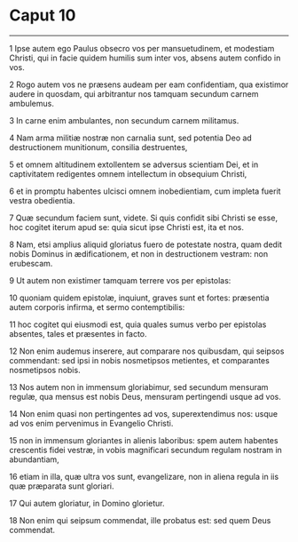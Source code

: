 # Caput 10

***

1 Ipse autem ego Paulus obsecro vos per mansuetudinem, et modestiam Christi, qui in facie quidem humilis sum inter vos, absens autem confido in vos.

2 Rogo autem vos ne præsens audeam per eam confidentiam, qua existimor audere in quosdam, qui arbitrantur nos tamquam secundum carnem ambulemus.

3 In carne enim ambulantes, non secundum carnem militamus.

4 Nam arma militiæ nostræ non carnalia sunt, sed potentia Deo ad destructionem munitionum, consilia destruentes,

5 et omnem altitudinem extollentem se adversus scientiam Dei, et in captivitatem redigentes omnem intellectum in obsequium Christi,

6 et in promptu habentes ulcisci omnem inobedientiam, cum impleta fuerit vestra obedientia.

7 Quæ secundum faciem sunt, videte. Si quis confidit sibi Christi se esse, hoc cogitet iterum apud se: quia sicut ipse Christi est, ita et nos.

8 Nam, etsi amplius aliquid gloriatus fuero de potestate nostra, quam dedit nobis Dominus in ædificationem, et non in destructionem vestram: non erubescam.

9 Ut autem non existimer tamquam terrere vos per epistolas:

10 quoniam quidem epistolæ, inquiunt, graves sunt et fortes: præsentia autem corporis infirma, et sermo contemptibilis:

11 hoc cogitet qui eiusmodi est, quia quales sumus verbo per epistolas absentes, tales et præsentes in facto.

12 Non enim audemus inserere, aut comparare nos quibusdam, qui seipsos commendant: sed ipsi in nobis nosmetipsos metientes, et comparantes nosmetipsos nobis.

13 Nos autem non in immensum gloriabimur, sed secundum mensuram regulæ, qua mensus est nobis Deus, mensuram pertingendi usque ad vos.

14 Non enim quasi non pertingentes ad vos, superextendimus nos: usque ad vos enim pervenimus in Evangelio Christi.

15 non in immensum gloriantes in alienis laboribus: spem autem habentes crescentis fidei vestræ, in vobis magnificari secundum regulam nostram in abundantiam,

16 etiam in illa, quæ ultra vos sunt, evangelizare, non in aliena regula in iis quæ præparata sunt gloriari.

17 Qui autem gloriatur, in Domino glorietur.

18 Non enim qui seipsum commendat, ille probatus est: sed quem Deus commendat.

